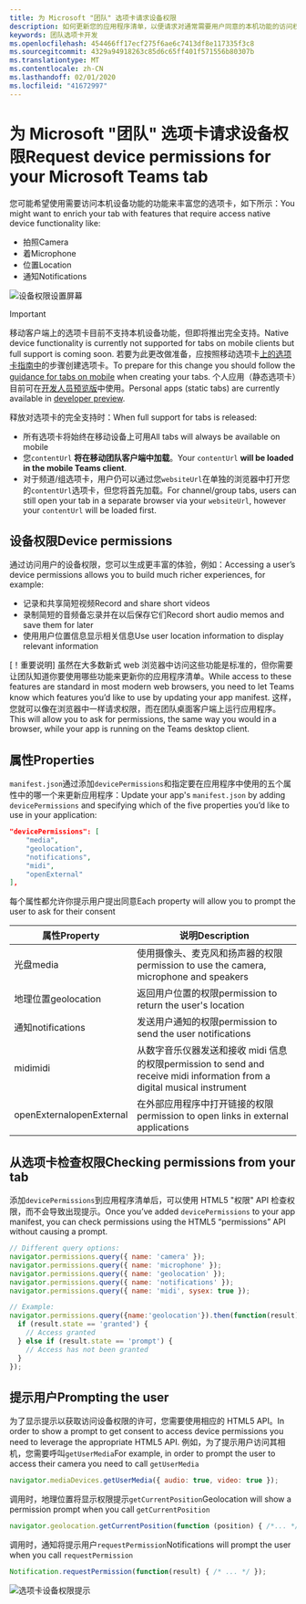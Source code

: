 ```yaml
---
title: 为 Microsoft "团队" 选项卡请求设备权限
description: 如何更新您的应用程序清单，以便请求对通常需要用户同意的本机功能的访问权限
keywords: 团队选项卡开发
ms.openlocfilehash: 454466ff17ecf275f6ae6c7413df8e117335f3c8
ms.sourcegitcommit: 4329a94918263c85d6c65ff401f571556b80307b
ms.translationtype: MT
ms.contentlocale: zh-CN
ms.lasthandoff: 02/01/2020
ms.locfileid: "41672997"
---
```

# <a name="request-device-permissions-for-your-microsoft-teams-tab"></a><span data-ttu-id="9b18d-104">为 Microsoft "团队" 选项卡请求设备权限</span><span class="sxs-lookup"><span data-stu-id="9b18d-104">Request device permissions for your Microsoft Teams tab</span></span>

<span data-ttu-id="9b18d-105">您可能希望使用需要访问本机设备功能的功能来丰富您的选项卡，如下所示：</span><span class="sxs-lookup"><span data-stu-id="9b18d-105">You might want to enrich your tab with features that require access native device functionality like:</span></span>

* <span data-ttu-id="9b18d-106">拍照</span><span class="sxs-lookup"><span data-stu-id="9b18d-106">Camera</span></span>
* <span data-ttu-id="9b18d-107">着</span><span class="sxs-lookup"><span data-stu-id="9b18d-107">Microphone</span></span>
* <span data-ttu-id="9b18d-108">位置</span><span class="sxs-lookup"><span data-stu-id="9b18d-108">Location</span></span>
* <span data-ttu-id="9b18d-109">通知</span><span class="sxs-lookup"><span data-stu-id="9b18d-109">Notifications</span></span>

![设备权限设置屏幕](~/assets/images/tabs/device-permissions.png)

> [!IMPORTANT]
> <span data-ttu-id="9b18d-111">移动客户端上的选项卡目前不支持本机设备功能，但即将推出完全支持。</span><span class="sxs-lookup"><span data-stu-id="9b18d-111">Native device functionality is currently not supported for tabs on mobile clients but full support is coming soon.</span></span> <span data-ttu-id="9b18d-112">若要为此更改做准备，应按照移动选项卡[上的选项卡指南中](~/tabs/design/tabs-mobile.md)的步骤创建选项卡。</span><span class="sxs-lookup"><span data-stu-id="9b18d-112">To prepare for this change you should follow the [guidance for tabs on mobile](~/tabs/design/tabs-mobile.md) when creating your tabs.</span></span> <span data-ttu-id="9b18d-113">个人应用（静态选项卡）目前可在[开发人员预览版](~/resources/dev-preview/developer-preview-intro.md)中使用。</span><span class="sxs-lookup"><span data-stu-id="9b18d-113">Personal apps (static tabs) are currently available in [developer preview](~/resources/dev-preview/developer-preview-intro.md).</span></span>
>
> <span data-ttu-id="9b18d-114">释放对选项卡的完全支持时：</span><span class="sxs-lookup"><span data-stu-id="9b18d-114">When full support for tabs is released:</span></span>
>
> * <span data-ttu-id="9b18d-115">所有选项卡将始终在移动设备上可用</span><span class="sxs-lookup"><span data-stu-id="9b18d-115">All tabs will always be available on mobile</span></span>
> * <span data-ttu-id="9b18d-116">您`contentUrl` **将在移动团队客户端中加载**。</span><span class="sxs-lookup"><span data-stu-id="9b18d-116">Your `contentUrl` **will be loaded in the mobile Teams client**.</span></span>
> * <span data-ttu-id="9b18d-117">对于频道/组选项卡，用户仍可以通过您`websiteUrl`在单独的浏览器中打开您的`contentUrl`选项卡，但您将首先加载。</span><span class="sxs-lookup"><span data-stu-id="9b18d-117">For channel/group tabs, users can still open your tab in a separate browser via your `websiteUrl`, however your `contentUrl` will be loaded first.</span></span>  

## <a name="device-permissions"></a><span data-ttu-id="9b18d-118">设备权限</span><span class="sxs-lookup"><span data-stu-id="9b18d-118">Device permissions</span></span>

<span data-ttu-id="9b18d-119">通过访问用户的设备权限，您可以生成更丰富的体验，例如：</span><span class="sxs-lookup"><span data-stu-id="9b18d-119">Accessing a user’s device permissions allows you to build much richer experiences, for example:</span></span>

* <span data-ttu-id="9b18d-120">记录和共享简短视频</span><span class="sxs-lookup"><span data-stu-id="9b18d-120">Record and share short videos</span></span>
* <span data-ttu-id="9b18d-121">录制简短的音频备忘录并在以后保存它们</span><span class="sxs-lookup"><span data-stu-id="9b18d-121">Record short audio memos and save them for later</span></span>
* <span data-ttu-id="9b18d-122">使用用户位置信息显示相关信息</span><span class="sxs-lookup"><span data-stu-id="9b18d-122">Use user location information to display relevant information</span></span>

<span data-ttu-id="9b18d-123">[！重要说明] 虽然在大多数新式 web 浏览器中访问这些功能是标准的，但你需要让团队知道你要使用哪些功能来更新你的应用程序清单。</span><span class="sxs-lookup"><span data-stu-id="9b18d-123">While access to these features are standard in most modern web browsers, you need to let Teams know which features you’d like to use by updating your app manifest.</span></span> <span data-ttu-id="9b18d-124">这样，您就可以像在浏览器中一样请求权限，而在团队桌面客户端上运行应用程序。</span><span class="sxs-lookup"><span data-stu-id="9b18d-124">This will allow you to ask for permissions, the same way you would in a browser, while your app is running on the Teams desktop client.</span></span>

## <a name="properties"></a><span data-ttu-id="9b18d-125">属性</span><span class="sxs-lookup"><span data-stu-id="9b18d-125">Properties</span></span>

<span data-ttu-id="9b18d-126">`manifest.json`通过添加`devicePermissions`和指定要在应用程序中使用的五个属性中的哪一个来更新应用程序：</span><span class="sxs-lookup"><span data-stu-id="9b18d-126">Update your app's `manifest.json` by adding `devicePermissions` and specifying which of the five properties you’d like to use in your application:</span></span>

``` json
"devicePermissions": [
    "media",
    "geolocation",
    "notifications",
    "midi",
    "openExternal"
],
```

<span data-ttu-id="9b18d-127">每个属性都允许你提示用户提出同意</span><span class="sxs-lookup"><span data-stu-id="9b18d-127">Each property will allow you to prompt the user to ask for their consent</span></span>

| <span data-ttu-id="9b18d-128">属性</span><span class="sxs-lookup"><span data-stu-id="9b18d-128">Property</span></span>      | <span data-ttu-id="9b18d-129">说明</span><span class="sxs-lookup"><span data-stu-id="9b18d-129">Description</span></span>   |
| --- | --- |
| <span data-ttu-id="9b18d-130">光盘</span><span class="sxs-lookup"><span data-stu-id="9b18d-130">media</span></span>         | <span data-ttu-id="9b18d-131">使用摄像头、麦克风和扬声器的权限</span><span class="sxs-lookup"><span data-stu-id="9b18d-131">permission to use the camera, microphone and speakers</span></span> |
| <span data-ttu-id="9b18d-132">地理位置</span><span class="sxs-lookup"><span data-stu-id="9b18d-132">geolocation</span></span>   | <span data-ttu-id="9b18d-133">返回用户位置的权限</span><span class="sxs-lookup"><span data-stu-id="9b18d-133">permission to return the user's location</span></span>      |
| <span data-ttu-id="9b18d-134">通知</span><span class="sxs-lookup"><span data-stu-id="9b18d-134">notifications</span></span> | <span data-ttu-id="9b18d-135">发送用户通知的权限</span><span class="sxs-lookup"><span data-stu-id="9b18d-135">permission to send the user notifications</span></span>      |
| <span data-ttu-id="9b18d-136">midi</span><span class="sxs-lookup"><span data-stu-id="9b18d-136">midi</span></span>          | <span data-ttu-id="9b18d-137">从数字音乐仪器发送和接收 midi 信息的权限</span><span class="sxs-lookup"><span data-stu-id="9b18d-137">permission to send and receive midi information from a digital musical instrument</span></span>   |
| <span data-ttu-id="9b18d-138">openExternal</span><span class="sxs-lookup"><span data-stu-id="9b18d-138">openExternal</span></span>  | <span data-ttu-id="9b18d-139">在外部应用程序中打开链接的权限</span><span class="sxs-lookup"><span data-stu-id="9b18d-139">permission to open links in external applications</span></span>  |

## <a name="checking-permissions-from-your-tab"></a><span data-ttu-id="9b18d-140">从选项卡检查权限</span><span class="sxs-lookup"><span data-stu-id="9b18d-140">Checking permissions from your tab</span></span>

<span data-ttu-id="9b18d-141">添加`devicePermissions`到应用程序清单后，可以使用 HTML5 "权限" API 检查权限，而不会导致出现提示。</span><span class="sxs-lookup"><span data-stu-id="9b18d-141">Once you’ve added `devicePermissions` to your app manifest, you can check permissions using the HTML5 “permissions” API without causing a prompt.</span></span>

``` Javascript
// Different query options:
navigator.permissions.query({ name: 'camera' });
navigator.permissions.query({ name: 'microphone' });
navigator.permissions.query({ name: 'geolocation' });
navigator.permissions.query({ name: 'notifications' });
navigator.permissions.query({ name: 'midi', sysex: true });

// Example:
navigator.permissions.query({name:'geolocation'}).then(function(result) {
  if (result.state == 'granted') {
    // Access granted
  } else if (result.state == 'prompt') {
    // Access has not been granted
  }
});
```

## <a name="prompting-the-user"></a><span data-ttu-id="9b18d-142">提示用户</span><span class="sxs-lookup"><span data-stu-id="9b18d-142">Prompting the user</span></span>

<span data-ttu-id="9b18d-143">为了显示提示以获取访问设备权限的许可，您需要使用相应的 HTML5 API。</span><span class="sxs-lookup"><span data-stu-id="9b18d-143">In order to show a prompt to get consent to access device permissions you need to leverage the appropriate HTML5 API.</span></span> <span data-ttu-id="9b18d-144">例如，为了提示用户访问其相机，您需要呼叫`getUserMedia`</span><span class="sxs-lookup"><span data-stu-id="9b18d-144">For example, in order to prompt the user to access their camera you need to call `getUserMedia`</span></span>

```Javascript
navigator.mediaDevices.getUserMedia({ audio: true, video: true });
```

<span data-ttu-id="9b18d-145">调用时，地理位置将显示权限提示`getCurrentPosition`</span><span class="sxs-lookup"><span data-stu-id="9b18d-145">Geolocation will  show a permission prompt when you call `getCurrentPosition`</span></span>

```Javascript
navigator.geolocation.getCurrentPosition(function (position) { /*... */ });
```

<span data-ttu-id="9b18d-146">调用时，通知将提示用户`requestPermission`</span><span class="sxs-lookup"><span data-stu-id="9b18d-146">Notifications will prompt the user when you call `requestPermission`</span></span>

```Javascript
Notification.requestPermission(function(result) { /* ... */ });
```

![选项卡设备权限提示](~/assets/images/tabs/device-permissions-prompt.png)